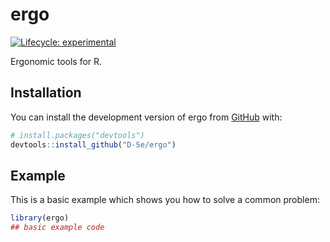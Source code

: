 
# ergo

<!-- badges: start -->
[![Lifecycle: experimental](https://img.shields.io/badge/lifecycle-experimental-orange.svg)](https://lifecycle.r-lib.org/articles/stages.html#experimental)
<!-- badges: end -->

Ergonomic tools for R.

## Installation

You can install the development version of ergo from [GitHub](https://github.com/) with:

``` r
# install.packages("devtools")
devtools::install_github("D-Se/ergo")
```

## Example

This is a basic example which shows you how to solve a common problem:

``` r
library(ergo)
## basic example code
```

